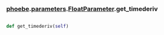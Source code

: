 ### [phoebe](phoebe.md).[parameters](parameters.md).[FloatParameter](FloatParameter.md).get_timederiv

```py

def get_timederiv(self)

```



        

